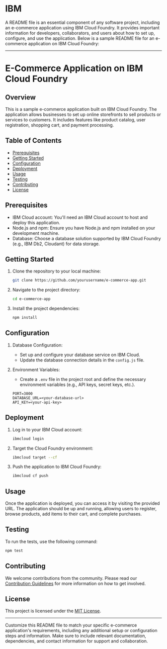 # IBM
A README file is an essential component of any software project, including an e-commerce application using IBM Cloud Foundry. It provides important information for developers, collaborators, and users about how to set up, configure, and use the application. Below is a sample README file for an e-commerce application on IBM Cloud Foundry:

---

# E-Commerce Application on IBM Cloud Foundry

## Overview

This is a sample e-commerce application built on IBM Cloud Foundry. The application allows businesses to set up online storefronts to sell products or services to customers. It includes features like product catalog, user registration, shopping cart, and payment processing.

## Table of Contents

- [Prerequisites](#prerequisites)
- [Getting Started](#getting-started)
- [Configuration](#configuration)
- [Deployment](#deployment)
- [Usage](#usage)
- [Testing](#testing)
- [Contributing](#contributing)
- [License](#license)

## Prerequisites

- IBM Cloud account: You'll need an IBM Cloud account to host and deploy this application.
- Node.js and npm: Ensure you have Node.js and npm installed on your development machine.
- Database: Choose a database solution supported by IBM Cloud Foundry (e.g., IBM Db2, Cloudant) for data storage.

## Getting Started

1. Clone the repository to your local machine:

   ```bash
   git clone https://github.com/yourusername/e-commerce-app.git
   ```

2. Navigate to the project directory:

   ```bash
   cd e-commerce-app
   ```

3. Install the project dependencies:

   ```bash
   npm install
   ```

## Configuration

1. Database Configuration:

   - Set up and configure your database service on IBM Cloud.
   - Update the database connection details in the `config.js` file.

2. Environment Variables:

   - Create a `.env` file in the project root and define the necessary environment variables (e.g., API keys, secret keys, etc.).

   ```env
   PORT=3000
   DATABASE_URL=<your-database-url>
   API_KEY=<your-api-key>
   ```

## Deployment

1. Log in to your IBM Cloud account:

   ```bash
   ibmcloud login
   ```

2. Target the Cloud Foundry environment:

   ```bash
   ibmcloud target --cf
   ```

3. Push the application to IBM Cloud Foundry:

   ```bash
   ibmcloud cf push
   ```

## Usage

Once the application is deployed, you can access it by visiting the provided URL. The application should be up and running, allowing users to register, browse products, add items to their cart, and complete purchases.

## Testing

To run the tests, use the following command:

```bash
npm test
```

## Contributing

We welcome contributions from the community. Please read our [Contribution Guidelines](CONTRIBUTING.md) for more information on how to get involved.

## License

This project is licensed under the [MIT License](LICENSE).

---

Customize this README file to match your specific e-commerce application's requirements, including any additional setup or configuration steps and information. Make sure to include relevant documentation, dependencies, and contact information for support and collaboration.
